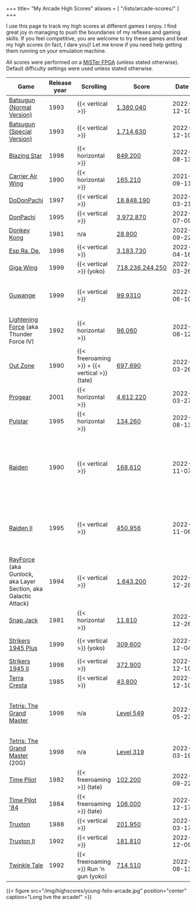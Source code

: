 +++
title= "My Arcade High Scores"
aliases = [
   "/lists/arcade-scores/"
]
+++

I use this page to track my high scores at different
games I enjoy. I find great joy in managing to push the boundaries of my
reflexes and gaming skills. If you feel competitive, you are welcome to try these
games and beat my high scores (in fact, I dare you)! Let me know if you
need help getting them running on your emulation machine.

All scores were performed on a [MiSTer FPGA](/posts/2020/10/dream-machine-mister-fpga/) (unless stated otherwise).
Default difficulty settings were used unless stated otherwise.

<!--
| | | |
-->
| Game | Release year | Scrolling | Score | Date | Notes |
|------|--------------|-----------|-------|------|-------|
|[Batsugun (Normal Version)](https://en.wikipedia.org/wiki/Batsugun) |1993|{{< vertical >}}|[1,380,040](/img/highscores/batsugun-20221210.jpg) |2022-12-10 | Sega Saturn port
|[Batsugun (Special Version)](https://en.wikipedia.org/wiki/Batsugun) |1993|{{< vertical >}}|[1,714,630](/img/highscores/batsugun-special-20221211.jpg) |2022-12-10 | Sega Saturn port
|[Blazing Star](https://en.wikipedia.org/wiki/Blazing_Star)      |1998| {{< horizontal >}}|[849,200](/img/highscores/blazing-star-20220813.jpg)      | 2022-08-13|
|[Carrier Air Wing](https://en.wikipedia.org/wiki/Carrier_Air_Wing_(video_game))      |1990| {{< horizontal >}}|[165,210](/img/highscores/carrier-air-wing-20210911.jpg)  | 2021-09-11   |The sequel to U.N. Squadron      |
|[DoDonPachi](https://en.wikipedia.org/wiki/DoDonPachi)      |1997| {{< vertical >}}|[18,848,190](/img/highscores/dodonpachi-20220321.jpg) |2022-03-21     |International version      |
|[DonPachi](https://en.wikipedia.org/wiki/DonPachi)      |1995| {{< vertical >}}|[3,972,870](/img/highscores/donpachi-20220709.jpg)   |2022-07-09   |      |
|[Donkey Kong](https://en.wikipedia.org/wiki/Donkey_Kong_(video_game))|1981|n/a|[28,800](/img/highscores/donkey-kong-20220922.jpg)|2022-09-22||
|[Esp Ra. De.](https://en.wikipedia.org/wiki/ESP_Ra.De.) |1998| {{< vertical >}}|[3,183,730](/img/highscores/esp-ra-de-20220416.jpg) |2022-04-16|
|[Giga Wing](https://en.wikipedia.org/wiki/Giga_Wing)      |1999| {{< vertical >}} (yoko)|[718,236,244,250](/img/highscores/giga-wing-20220326.jpg)     |2022-03-26 |      |
|[Guwange](https://en.wikipedia.org/wiki/Guwange)      |1999| {{< vertical >}}|[99,9310](/img/highscores/guwange-20220610.jpg) | 2022-06-10    | If you need a refresher on Chinese numerals, [click here](https://en.wikipedia.org/wiki/Chinese_numerology).     |
|[Lightening Force](https://en.wikipedia.org/wiki/Thunder_Force_IV) (aka Thunder Force IV)|1992| {{< horizontal >}}|[96,060](/img/highscores/lightening-force-20220812.jpg)|2022-08-12||
|[Out Zone](https://en.wikipedia.org/wiki/Out_Zone)     |1990| {{< freeroaming >}} + {{< vertical >}} (tate)|[697,690](/img/highscores/out-zone-20220326.jpg)      | 2022-03-26 |    |
|[Progear](https://en.wikipedia.org/wiki/Progear) |2001|{{< horizontal >}}|[4,612,220](/img/highscores/progear-20220327.jpg)   | 2022-03-27   |Yay! I got the extend!      |
|[Pulstar](https://en.wikipedia.org/wiki/Pulstar_(video_game)) |1995|{{< horizontal >}}|[134,260](/img/highscores/pulstar-20220813.jpg)   | 2022-08-13   |      |
|[Raiden](https://en.wikipedia.org/wiki/Raiden_(video_game)) |1990|{{< vertical >}}|[168,610](/img/highscores/raiden-20221107.jpg)   | 2022-11-07   | Port: The Raiden Project (USA). Default difficulty (Colonel). First attempt!     |
|[Raiden II](https://en.wikipedia.org/wiki/Raiden_II) |1995|{{< vertical >}}|[450,956](/img/highscores/raiden-ii-20221106.jpg)   | 2022-11-06   | Port: The Raiden Project (USA). Default difficulty (Colonel).|
|[RayForce](https://en.wikipedia.org/wiki/RayForce) (aka Gunlock, aka Layer Section, aka Galactic Attack) |1994|{{< vertical >}}| [1,643,200](/img/highscores/rayforce-20221228.jpg) | 2022-12-28| Sega Saturn port
|[Snap Jack](https://www.arcade-museum.com/game_detail.php?game_id=9597)|1981|{{< horizontal >}}|[11,810](/img/highscores/snap-jack-20221226.jpg)|2022-12-26|
|[Strikers 1945 Plus](https://en.wikipedia.org/wiki/Strikers_1945_Plus)      |1999| {{< vertical >}} (yoko)|[309,600](/img/highscores/strikers-1945-plus-20221204.jpg)  |2022-12-04    | 2 lives (default MVS)     |
|[Strikers 1945 II](https://en.wikipedia.org/wiki/Strikers_1945_II)      |1998| {{< vertical >}}|[372,900](/img/highscores/strikers-1945-ii-20221210.jpg)  |2022-12-10    | PlayStation port     |
|[Terra Cresta](https://en.wikipedia.org/wiki/Terra_Cresta)     |1985|{{< vertical >}}|[43,800](/img/highscores/terra-cresta-20221210.jpg)  |2022-12-10     |      |
|[Tetris: The Grand Master](https://en.wikipedia.org/wiki/Tetris:_The_Grand_Master)  |1998| n/a|[Level 549](/img/highscores/tgm-20220523.png)    |2022-05-23   |Played on MiSTer PSX core using [ZN-2 to PSX conversion](https://www.romhacking.net/reviews/8921/)      |
|[Tetris: The Grand Master](https://en.wikipedia.org/wiki/Tetris:_The_Grand_Master)  (20G)    |1998| n/a|[Level 319](https://www.youtube.com/watch?v=6wJqaH9RW9M)   |2022-03-19    |Played on [Heboris](https://github.com/nightmareci/HeborisC7EX-SDL2)      |
|[Time Pilot](https://en.wikipedia.org/wiki/Time_Pilot) |1982|{{< freeroaming >}} (tate)|[102,200](/img/highscores/time-pilot-20220922.jpg)     |2022-09-22  |     |
|[Time Pilot '84](https://en.wikipedia.org/wiki/Time_Pilot_%2784) |1984|{{< freeroaming >}} (tate)|[106,000](/img/highscores/time-pilot-84-20221217.jpg)     |2022-12-17  |     |
|[Truxton](https://en.wikipedia.org/wiki/Truxton_(video_game))      | 1988|{{< vertical >}}|[201,950](/img/highscores/truxton-20220317.jpg)     |2022-03-17 | |
|[Truxton II](https://en.wikipedia.org/wiki/Truxton_II)      | 1992|{{< vertical >}}|[181,810](/img/highscores/truxton-ii-20221209.jpg)     |2022-12-09 | |
|[Twinkle Tale](https://en.wikipedia.org/wiki/Twinkle_Tale)      | 1992|{{< freeroaming >}} Run 'n gun (yoko)|[714,510](/img/highscores/twinkle-tale-20220813.jpg)     |2022-08-13 | |

{{< figure src="/img/highscores/young-felix-arcade.jpg" position="center" caption="Long live the arcade!" >}}
